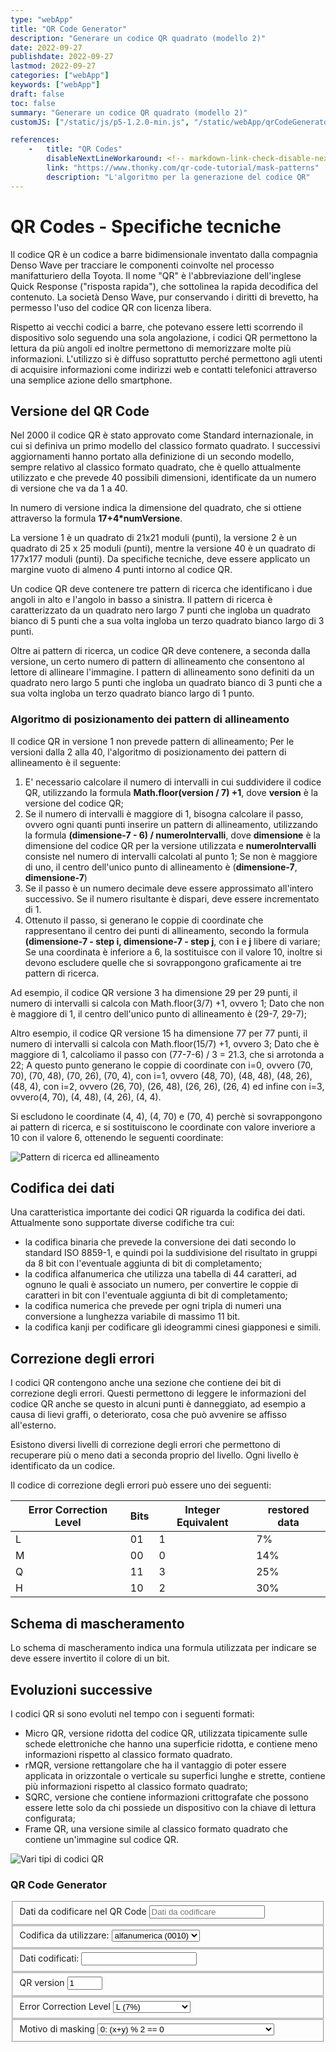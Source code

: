 ```yaml
---
type: "webApp"
title: "QR Code Generator"
description: "Generare un codice QR quadrato (modello 2)"
date: 2022-09-27
publishdate: 2022-09-27
lastmod: 2022-09-27
categories: ["webApp"]
keywords: ["webApp"]
draft: false
toc: false
summary: "Generare un codice QR quadrato (modello 2)"
customJS: ["/static/js/p5-1.2.0-min.js", "/static/webApp/qrCodeGenerator.js"]

references:
    -   title: "QR Codes"
        disableNextLineWorkaround: <!-- markdown-link-check-disable-next-line -->
        link: "https://www.thonky.com/qr-code-tutorial/mask-patterns"
        description: "L'algoritmo per la generazione del codice QR"
---
```


# QR Codes - Specifiche tecniche

Il codice QR è un codice a barre bidimensionale inventato dalla compagnia Denso Wave per tracciare le componenti coinvolte nel processo manifatturiero della Toyota. Il nome "QR" è l'abbreviazione dell'inglese Quick Response ("risposta rapida"), che sottolinea la rapida decodifica del contenuto. La società Denso Wave, pur conservando i diritti di brevetto, ha permesso l'uso del codice QR con licenza libera.

Rispetto ai vecchi codici a barre, che potevano essere letti scorrendo il dispositivo solo seguendo una sola angolazione, i codici QR permettono la lettura da più angoli ed inoltre permettono di memorizzare molte più informazioni. L'utilizzo si è diffuso soprattutto perché permettono agli utenti di acquisire informazioni come indirizzi web e contatti telefonici attraverso una semplice azione dello smartphone.

## Versione del QR Code

Nel 2000 il codice QR è stato approvato come Standard internazionale, in cui si definiva un primo modello del classico formato quadrato. I successivi aggiornamenti hanno portato alla definizione di un secondo modello, sempre relativo al classico formato quadrato, che è quello attualmente utilizzato e che prevede 40 possibili dimensioni, identificate da un numero di versione che va da 1 a 40.

In numero di versione indica la dimensione del quadrato, che si ottiene attraverso la formula **17+4*numVersione**.

La versione 1 è un quadrato di 21x21 moduli (punti), la versione 2 è un quadrato di 25 x 25 moduli (punti), mentre la versione 40 è un quadrato di 177x177 moduli (punti). Da specifiche tecniche, deve essere applicato un margine vuoto di almeno 4 punti intorno al codice QR.

Un codice QR deve contenere tre pattern di ricerca che identificano i due angoli in alto e l'angolo in basso a sinistra. Il pattern di ricerca è caratterizzato da un quadrato nero largo 7 punti che ingloba un quadrato bianco di 5 punti che a sua volta ingloba un terzo quadrato bianco largo di 3 punti.

Oltre ai pattern di ricerca, un codice QR deve contenere, a seconda dalla versione, un certo numero di pattern di allineamento che consentono al lettore di allineare l'immagine. I pattern di allineamento sono definiti da un quadrato nero largo 5 punti che ingloba un quadrato bianco di 3 punti che a sua volta ingloba un terzo quadrato bianco largo di 1 punto.

### Algoritmo di posizionamento dei pattern di allineamento

Il codice QR in versione 1 non prevede pattern di allineamento; Per le versioni dalla 2 alla 40, l'algoritmo di posizionamento dei pattern di allineamento è il seguente:

1. E' necessario calcolare il numero di intervalli in cui suddividere il codice QR, utilizzando la formula **Math.floor(version / 7) +1**, dove **version** è la versione del codice QR;
2. Se il numero di intervalli è maggiore di 1, bisogna calcolare il passo, ovvero ogni quanti punti inserire un pattern di allineamento, utilizzando la formula **(dimensione-7 - 6) / numeroIntervalli**, dove **dimensione** è la dimensione del codice QR per la versione utilizzata e **numeroIntervalli** consiste nel numero di intervalli calcolati al punto 1; Se non è maggiore di uno, il centro dell'unico punto di allineamento è (**dimensione-7**, **dimensione-7**)
3. Se il passo è un numero decimale deve essere approssimato all'intero successivo. Se il numero risultante è dispari, deve essere incrementato di 1.
4. Ottenuto il passo, si generano le coppie di coordinate che rappresentano il centro dei punti di allineamento, secondo la formula **(dimensione-7 - step i, dimensione-7 - step j**, con **i** e **j** libere di variare; Se una coordinata è inferiore a 6, la sostituisce con il valore 10, inoltre si devono escludere quelle che si sovrappongono graficamente ai tre pattern di ricerca.

Ad esempio, il codice QR versione 3 ha dimensione 29 per 29 punti, il numero di intervalli si calcola con Math.floor(3/7) +1, ovvero 1; Dato che non è maggiore di 1, il centro dell'unico punto di allineamento è (29-7, 29-7);

Altro esempio, il codice QR versione 15 ha dimensione 77 per 77 punti, il numero di intervalli si calcola con Math.floor(15/7) +1, ovvero 3;
Dato che è maggiore di 1, calcoliamo il passo con (77-7-6) / 3 = 21.3, che si arrotonda a 22;
A questo punto generano le coppie di coordinate con i=0, ovvero (70, 70), (70, 48), (70, 26), (70, 4), con i=1, ovvero (48, 70), (48, 48), (48, 26), (48, 4), con i=2, ovvero (26, 70), (26, 48), (26, 26), (26, 4) ed infine con i=3, ovvero(4, 70), (4, 48), (4, 26), (4, 4).

Si escludono le coordinate (4, 4), (4, 70) e (70, 4) perchè si sovrappongono ai pattern di ricerca, e si sostituiscono le coordinate con valore inveriore a 10 con il valore 6, ottenendo le seguenti coordinate:

![Pattern di ricerca ed allineamento](/static/webApp/qrCodes-alignmentPattern.png "Posizionamento dei Pattern di ricerca ed allineamento")

## Codifica dei dati

Una caratteristica importante dei codici QR riguarda la codifica dei dati. Attualmente sono supportate diverse codifiche tra cui:

- la codifica binaria che prevede la conversione dei dati secondo lo standard ISO 8859-1, e quindi poi la suddivisione del risultato in gruppi da 8 bit con l'eventuale aggiunta di bit di completamento;
- la codifica alfanumerica che utilizza una tabella di 44 caratteri, ad ognuno le quali è associato un numero, per convertire le coppie di caratteri in bit con l'eventuale aggiunta di bit di completamento;
- la codifica numerica che prevede per ogni tripla di numeri una conversione a lunghezza variabile di massimo 11 bit.
- la codifica kanji per codificare gli ideogrammi cinesi giapponesi e simili.

## Correzione degli errori

I codici QR contengono anche una sezione che contiene dei bit di correzione degli errori. Questi permettono di leggere le informazioni del codice QR anche se questo in alcuni punti è danneggiato, ad esempio a causa di lievi graffi, o deteriorato, cosa che può avvenire se affisso all'esterno.

Esistono diversi livelli di correzione degli errori che permettono di recuperare più o meno dati a seconda proprio del livello. Ogni livello è identificato da un codice.

Il codice di correzione degli errori può essere uno dei seguenti:

Error Correction Level | Bits | Integer Equivalent | restored data
--- | --- | --- | ---
L | 01 | 1 | 7%
M | 00 | 0 | 14%
Q | 11 | 3 | 25%
H | 10 | 2 | 30%

## Schema di mascheramento

Lo schema di mascheramento indica una formula utilizzata per indicare se deve essere invertito il colore di un bit.

## Evoluzioni successive

I codici QR si sono evoluti nel tempo con i seguenti formati:

- Micro QR, versione ridotta del codice QR, utilizzata tipicamente sulle schede elettroniche che hanno una superficie ridotta, e contiene meno informazioni rispetto al classico formato quadrato.
- rMQR, versione rettangolare che ha il vantaggio di poter essere applicata in orizzontale o verticale su superfici lunghe e strette, contiene più informazioni rispetto al classico formato quadrato;
- SQRC, versione che contiene informazioni crittografate che possono essere lette solo da chi possiede un dispositivo con la chiave di lettura configurata;
- Frame QR, una versione simile al classico formato quadrato che contiene un'immagine sul codice QR.

![Vari tipi di codici QR](/static/webApp/qrCodes-types.png "Vari tipi di codici QR")

### QR Code Generator

<form>
    <fieldset>
        <label for="dati">Dati da codificare nel QR Code</label>
        <input id="dati" type="text" placeholder='Dati da codificare'>
    </fieldset>
    <fieldset>
        <label for="q">Codifica da utilizzare: </label>
        <select id="codifica">
            <option value="numerica (0001)" disabled>numerica (0001)</option>
            <option value="alfanumerica (0010)">alfanumerica (0010)</option>
            <option value="byte (0100)" disabled>byte (0100)</option>
            <option value="kanji" disabled>kanji (1000)</option>
            <option value="ECI" disabled>ECI (0111)</option>
        </select>
    </fieldset>
     <fieldset>
        <label for="datiCodificati">Dati codificati:</label>
        <input id="datiCodificati" type="text">
    </fieldset>
    <fieldset>
        <label for="qrVersion">QR version</label>
        <input id="qrVersion" type="number" value="1" min="1" max="40" placeholder='Versione del QR Code da utilizzare'>
    </fieldset>
    <fieldset>
        <label for="errorLevel">Error Correction Level</label>
        <select id="errorLevel">
            <option value="L">L (7%)</option>
            <option value="M">M (15%)</option>
            <option value="Q">Q (25%)</option>
            <option value="L">3: (x+y) % 3 == 0</option>
        </select>
    </fieldset>
    <fieldset>
        <label for="maskPattern">Motivo di masking</label>
        <select id="maskPattern">
            <option value="0">0: (x+y) % 2 == 0</option>
            <option value="1">1: x % 2 == 0</option>
            <option value="2">2: y % 3 == 0</option>
            <option value="3">3: (x+y) % 3 == 0</option>
            <option value="4">4: (Math.floor(x/2)+Math.floor(y/3)) % 2 == 0</option>
            <option value="5">5: ((x*y) % 2) + ((x*y) % 3) == 0</option>
            <option value="6">6: ((x*y) % 2) + ((x*y) % 3) % 2 == 0</option>
            <option value="7">7: ((x+y) % 2) + ((x*y) % 3) % 2 == 0</option>
        </select>
    </fieldset>
</form>

<div id="qrCode">
</div>

<!--
<table id="codifica">
    <colgroup>
        <col span="1" style="width: 20%;">
        <col span="1" style="width: 20%;">
        <col span="1" style="width: 20%;">
        <col span="1" style="width: 20%;">
        <col span="1" style="width: 20%;">
    </colgroup>
    <tr>
        <th>B</th>
        <th>B^2</th>
        <th class="big">A^2 = B^2 - N</th>
        <th>sqrt(A^2)</th>
        <th class="big">A</th>
    </tr>
</table>

<style>
    table {
        width:100%;
        table-layout: fixed;
    }
    th {
        background-color: #04AA6D;
        color: white;
    }
    td * {
        overflow-wrap: break-word;
        display:inline-block;
    }
</style>

-->